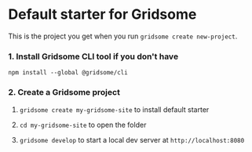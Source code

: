 # Default starter for Gridsome

This is the project you get when you run `gridsome create new-project`.

### 1. Install Gridsome CLI tool if you don't have

`npm install --global @gridsome/cli`

### 2. Create a Gridsome project

1. `gridsome create my-gridsome-site` to install default starter

2. `cd my-gridsome-site` to open the folder

3. `gridsome develop` to start a local dev server at `http://localhost:8080`
